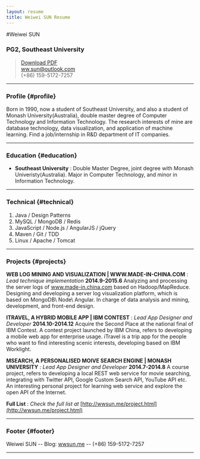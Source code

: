 ```yaml
---
layout: resume
title: Weiwei SUN Resume
---
```


#Weiwei SUN

### PG2, Southeast University

> [Download PDF](/data/resume_en.pdf)  
> [ww.sun@outlook.com](ww.sun@outlook.com)  
> (+86) 159-5172-7257

------

### Profile {#profile}

Born in 1990, now a student of Southeast University, and also a student of Monash University(Australia), double master degree of Computer Technology and Information Technology. The research interests of mine are database technology, data visualization, and application of machine learning. Find a job/internship in R&D department of IT companies.

------

### Education {#education}

* __Southeast University__
  : Double Master Degree, joint degree with Monash Univeristy(Australia). Major in Computer Technology, and minor in Information Technology.

-------

### Technical {#technical}

1. Java / Design Patterns
2. MySQL / MongoDB / Redis
2. JavaScript / Node.js / AngularJS / jQuery
3. Maven / Git / TDD
4. Linux / Apache / Tomcat

------

### Projects {#projects}

__WEB LOG MINING AND VISUALIZATION | WWW.MADE-IN-CHINA.COM__
: *Lead technique implementation*
  __2014.9-2015.6__
  Analyzing and processing the server logs of www.made-in.china.com based on Hadoop/MapReduce. Designing and developing a server log visualization platform, which is based on MongoDB\ Node\ Angular. In charge of data analysis and mining, development, and front-end design.
<br>

__ITRAVEL, A HYBRID MOBILE APP | IBM CONTEST__
: *Lead App Designer and Developer*
  __2014.10-2014.12__
  Acquire the Second Place at the national final of IBM Contest. A contest project launched by IBM China, refers to developing a mobile web app for enterprise usage. iTravel is a trip app for the people who want to find interesting scenic interests, developing based on IBM Worklight.
<br>

__MSEARCH, A PERSONALISED MOIVE SEARCH ENGINE | MONASH UNIVERSITY__
: *Lead App Designer and Developer*
  __2014.7-2014.8__
  A course project, refers to developing a local REST web service for movie searching, integrating with Twitter API, Google Custom Search API, YouTube API etc. An interesting personal project for learning web service and explore the open API of the Internet.
<br>

__Full List__
: *Check the full list at*
  [http://wwsun.me/project.html](http://wwsun.me/project.html)

------

### Footer {#footer}

Weiwei SUN -- Blog: [wwsun.me](http://wwsun.me) -- (+86) 159-5172-7257

------